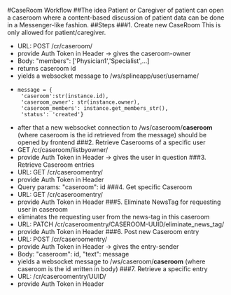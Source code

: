 #CaseRoom Workflow
##The idea
Patient or Caregiver of patient can open a caseroom where a content-based discussion of patient data can be done in a Messenger-like fashion.
##Steps
###1. Create new CaseRoom
This is only allowed for patient/caregiver.
- URL: POST /cr/caseroom/
- provide Auth Token in Header &#8594; gives the caseroom-owner
- Body: "members": ['Physician1','Specialist',...]
- returns caseroom id
- yields a websocket message to /ws/splineapp/user/username/ 
 -     message = {
        'caseroom':str(instance.id),
        'caseroom_owner': str(instance.owner),
        'caseroom_members': instance.get_members_str(),
        'status': 'created'}
- after that a new websocket connection to /ws/caseroom/**caseroom** (where caseroom is the id retrieved from the message) should be opened by frontend
###2. Retrieve Caserooms of a specific user
- GET /cr/caseroom/listbyowner/
- provide Auth Token in Header &#8594; gives the user in question
###3. Retrieve Caseroom entries
- URL: GET /cr/caseroomentry/
- provide Auth Token in Header
- Query params: "caseroom": id
###4. Get specific Caseroom
- URL: GET /cr/caseroomentry/
- provide Auth Token in Header
###5. Eliminate NewsTag for requesting user in caseroom
- eliminates the requesting user from the news-tag in this caseroom
- URL: PATCH /cr/caseroomentry/CASEROOM-UUID/eliminate_news_tag/
- provide Auth Token in Header
###6. Post new Caseroom entry
- URL: POST /cr/caseroomentry/
- provide Auth Token in Header &#8594; gives the entry-sender
- Body: "caseroom": id, "text": message
- yields a websocket message to /ws/caseroom/**caseroom** (where caseroom is the id written in body)
###7. Retrieve a specific entry
- URL: /cr/caseroomentry/UUID/
- provide Auth Token in Header

